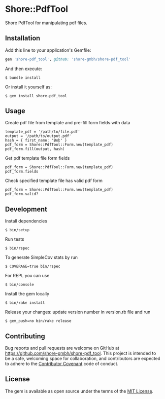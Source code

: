 # Shore::PdfTool

Shore PdfTool for manipulating pdf files.


## Installation

Add this line to your application's Gemfile:

```ruby
gem 'shore-pdf_tool', github: 'shore-gmbh/shore-pdf_tool'
```

And then execute:

    $ bundle install

Or install it yourself as:

    $ gem install shore-pdf_tool


## Usage

Create pdf file from template and pre-fill form fields with data

    template_pdf = '/path/to/file.pdf'
    output = '/path/to/output.pdf'
    hash = { first_name: 'Bob' }
    pdf_form = Shore::PdfTool::Form.new(template_pdf)
    pdf_form.fill(output, hash)

Get pdf template file form fields

    pdf_form = Shore::PdfTool::Form.new(template_pdf)
    pdf_form.fields

Check specified template file has valid pdf form

    pdf_form = Shore::PdfTool::Form.new(template_pdf)
    pdf_form.valid?


## Development

Install dependencies

    $ bin/setup

Run tests

    $ bin/rspec

To generate SimpleCov stats by run

    $ COVERAGE=true bin/rspec

For REPL you can use

    $ bin/console

Install the gem locally

    $ bin/rake install

Release your changes: update version number in version.rb file and run

    $ gem_push=no bin/rake release


## Contributing

Bug reports and pull requests are welcome on GitHub at https://github.com/shore-gmbh/shore-pdf_tool. This project is intended to be a safe, welcoming space for collaboration, and contributors are expected to adhere to the [Contributor Covenant](contributor-covenant.org) code of conduct.


## License

The gem is available as open source under the terms of the [MIT License](http://opensource.org/licenses/MIT).

